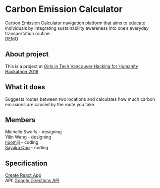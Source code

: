 # Carbon Emission Calculator
Carbon Emission Calculator navigation platform that aims to educate individuals by integrating sustainability awareness into one’s everyday transportation routine.<br/>
[DEMO](https://sayakaono.github.io/footprint-calculator/)

## About project
This is a project at [Girls in Tech Vancouver Hacking for Humanity Hackathon 2019](https://gitvan2019.devpost.com/)

## What it does
Suggests routes between two locations and calculates how much carbon emissions are caused by the route you take.

## Members
Michelle Swolfs - designing<br />
Yilin Wang - designing<br />
[nuomiji](https://github.com/nuomiji) - coding<br />
[Sayaka Ono](https://github.com/SayakaOno) - coding<br />

## Specification
[Create React App](https://github.com/facebook/create-react-app)<br/>
API: [Google Directions API](https://developers.google.com/maps/documentation/directions/start)<br/>
